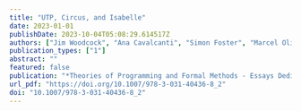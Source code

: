 ```yaml
---
title: "UTP, Circus, and Isabelle"
date: 2023-01-01
publishDate: 2023-10-04T05:08:29.614517Z
authors: ["Jim Woodcock", "Ana Cavalcanti", "Simon Foster", "Marcel Oliveira", "Augusto Sampaio", "Frank Zeyda"]
publication_types: ["1"]
abstract: ""
featured: false
publication: "*Theories of Programming and Formal Methods - Essays Dedicated to Jifeng He on the Occasion of His 80th Birthday*"
url_pdf: "https://doi.org/10.1007/978-3-031-40436-8_2"
doi: "10.1007/978-3-031-40436-8_2"
---
```


